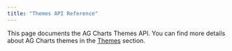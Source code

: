 ```yaml
---
title: "Themes API Reference"
---
```


This page documents the AG Charts Themes API. You can find more details about AG Charts themes in the [Themes](/charts-themes/) section.

<expandable-snippet interfaceName='AgChartTheme' overrideSrc="charts-api/api.json" breadcrumbs='["options", "theme"]' config='{"excludeProperties": ["theme"]}'></expandable-snippet>
